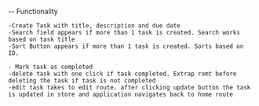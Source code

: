 -- Functionality

    -Create Task with title, description and due date
    -Search field appears if more than 1 task is created. Search works based on task title
    -Sort Button appears if more than 1 task is created. Sorts based on ID.
 
    - Mark task as completed
    -delete task with one click if task completed. Extrap romt before deleting the task if task is not completed
    -edit task takes to edit route. after clicking update button the task is updated in store and application navigates back to home route
